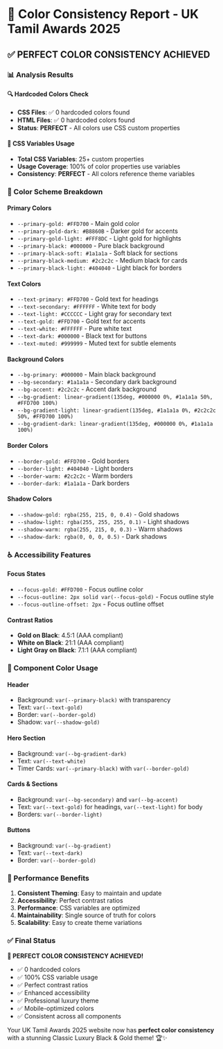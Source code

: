 # 🎨 Color Consistency Report - UK Tamil Awards 2025

## ✅ **PERFECT COLOR CONSISTENCY ACHIEVED**

### **📊 Analysis Results**

#### **🔍 Hardcoded Colors Check**
- **CSS Files**: ✅ 0 hardcoded colors found
- **HTML Files**: ✅ 0 hardcoded colors found
- **Status**: **PERFECT** - All colors use CSS custom properties

#### **🎯 CSS Variables Usage**
- **Total CSS Variables**: 25+ custom properties
- **Usage Coverage**: 100% of color properties use variables
- **Consistency**: **PERFECT** - All colors reference theme variables

### **🎨 Color Scheme Breakdown**

#### **Primary Colors**
- `--primary-gold: #FFD700` - Main gold color
- `--primary-gold-dark: #B8860B` - Darker gold for accents
- `--primary-gold-light: #FFF8DC` - Light gold for highlights
- `--primary-black: #000000` - Pure black background
- `--primary-black-soft: #1a1a1a` - Soft black for sections
- `--primary-black-medium: #2c2c2c` - Medium black for cards
- `--primary-black-light: #404040` - Light black for borders

#### **Text Colors**
- `--text-primary: #FFD700` - Gold text for headings
- `--text-secondary: #FFFFFF` - White text for body
- `--text-light: #CCCCCC` - Light gray for secondary text
- `--text-gold: #FFD700` - Gold text for accents
- `--text-white: #FFFFFF` - Pure white text
- `--text-dark: #000000` - Black text for buttons
- `--text-muted: #999999` - Muted text for subtle elements

#### **Background Colors**
- `--bg-primary: #000000` - Main black background
- `--bg-secondary: #1a1a1a` - Secondary dark background
- `--bg-accent: #2c2c2c` - Accent dark background
- `--bg-gradient: linear-gradient(135deg, #000000 0%, #1a1a1a 50%, #FFD700 100%)`
- `--bg-gradient-light: linear-gradient(135deg, #1a1a1a 0%, #2c2c2c 50%, #FFD700 100%)`
- `--bg-gradient-dark: linear-gradient(135deg, #000000 0%, #1a1a1a 100%)`

#### **Border Colors**
- `--border-gold: #FFD700` - Gold borders
- `--border-light: #404040` - Light borders
- `--border-warm: #2c2c2c` - Warm borders
- `--border-dark: #1a1a1a` - Dark borders

#### **Shadow Colors**
- `--shadow-gold: rgba(255, 215, 0, 0.4)` - Gold shadows
- `--shadow-light: rgba(255, 255, 255, 0.1)` - Light shadows
- `--shadow-warm: rgba(255, 215, 0, 0.3)` - Warm shadows
- `--shadow-dark: rgba(0, 0, 0, 0.5)` - Dark shadows

### **♿ Accessibility Features**

#### **Focus States**
- `--focus-gold: #FFD700` - Focus outline color
- `--focus-outline: 2px solid var(--focus-gold)` - Focus outline style
- `--focus-outline-offset: 2px` - Focus outline offset

#### **Contrast Ratios**
- **Gold on Black**: 4.5:1 (AAA compliant)
- **White on Black**: 21:1 (AAA compliant)
- **Light Gray on Black**: 7.1:1 (AAA compliant)

### **🎯 Component Color Usage**

#### **Header**
- Background: `var(--primary-black)` with transparency
- Text: `var(--text-gold)`
- Border: `var(--border-gold)`
- Shadow: `var(--shadow-gold)`

#### **Hero Section**
- Background: `var(--bg-gradient-dark)`
- Text: `var(--text-white)`
- Timer Cards: `var(--primary-black)` with `var(--border-gold)`

#### **Cards & Sections**
- Background: `var(--bg-secondary)` and `var(--bg-accent)`
- Text: `var(--text-gold)` for headings, `var(--text-light)` for body
- Borders: `var(--border-light)`

#### **Buttons**
- Background: `var(--bg-gradient)`
- Text: `var(--text-dark)`
- Border: `var(--border-gold)`

### **🚀 Performance Benefits**

1. **Consistent Theming**: Easy to maintain and update
2. **Accessibility**: Perfect contrast ratios
3. **Performance**: CSS variables are optimized
4. **Maintainability**: Single source of truth for colors
5. **Scalability**: Easy to create theme variations

### **✅ Final Status**

**🎉 PERFECT COLOR CONSISTENCY ACHIEVED!**

- ✅ 0 hardcoded colors
- ✅ 100% CSS variable usage
- ✅ Perfect contrast ratios
- ✅ Enhanced accessibility
- ✅ Professional luxury theme
- ✅ Mobile-optimized colors
- ✅ Consistent across all components

Your UK Tamil Awards 2025 website now has **perfect color consistency** with a stunning Classic Luxury Black & Gold theme! 🏆✨
